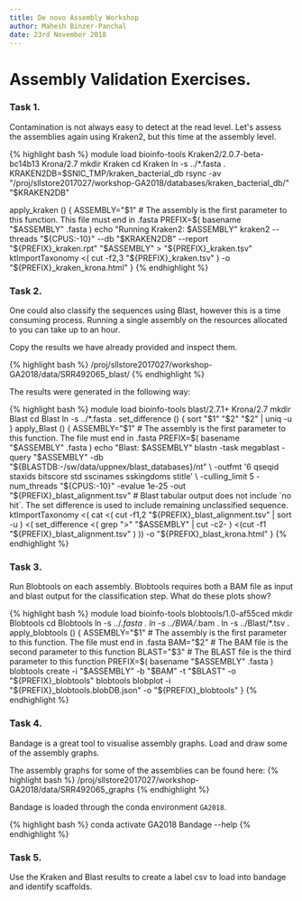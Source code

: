 ```yaml
---
title: De novo Assembly Workshop
author: Mahesh Binzer-Panchal
date: 23rd November 2018
---
```

# Assembly Validation Exercises.

### Task 1.

Contamination is not always easy to detect at the read level. Let's assess the assemblies again using Kraken2, but this time
at the assembly level.

{% highlight bash %}
module load bioinfo-tools Kraken2/2.0.7-beta-bc14b13 Krona/2.7
mkdir Kraken
cd Kraken
ln -s ../*.fasta .
KRAKEN2DB=$SNIC_TMP/kraken_bacterial_db
rsync -av "/proj/sllstore2017027/workshop-GA2018/databases/kraken_bacterial_db/" "$KRAKEN2DB"

apply_kraken () {
   ASSEMBLY="$1" # The assembly is the first parameter to this function. This file must end in .fasta
   PREFIX=$( basename "$ASSEMBLY" .fasta )
   echo "Running Kraken2: $ASSEMBLY"
   kraken2 --threads "${CPUS:-10}" --db "$KRAKEN2DB" --report "${PREFIX}_kraken.rpt" "$ASSEMBLY" > "${PREFIX}_kraken.tsv"
   ktImportTaxonomy <( cut -f2,3 "${PREFIX}_kraken.tsv" ) -o "${PREFIX}_kraken_krona.html"
}
{% endhighlight %}

### Task 2.

One could also classify the sequences using Blast, however this is a time consuming process.
Running a single assembly on the resources allocated to you can take up to an hour.

Copy the results we have already provided and inspect them.

{% highlight bash %}
/proj/sllstore2017027/workshop-GA2018/data/SRR492065_blast/
{% endhighlight %}

The results were generated in the following way:

{% highlight bash %}
module load bioinfo-tools blast/2.7.1+ Krona/2.7
mkdir Blast
cd Blast
ln -s ../*.fasta .
set_difference () {
	sort "$1" "$2" "$2" | uniq -u
}
apply_Blast () {
    ASSEMBLY="$1" # The assembly is the first parameter to this function. The file must end in .fasta
    PREFIX=$( basename "$ASSEMBLY" .fasta )
    echo "Blast: $ASSEMBLY"
    blastn -task megablast -query "$ASSEMBLY" -db "${BLASTDB:-/sw/data/uppnex/blast_databases}/nt" \
        -outfmt '6 qseqid staxids bitscore std sscinames sskingdoms stitle' \
        -culling_limit 5 -num_threads "${CPUS:-10}" -evalue 1e-25 -out "${PREFIX}_blast_alignment.tsv"
    # Blast tabular output does not include `no hit`. The set difference is used to include remaining unclassified sequence.
    ktImportTaxonomy <( cat <( cut -f1,2 "${PREFIX}_blast_alignment.tsv" | sort -u ) <( set_difference <( grep ">" "$ASSEMBLY" | cut -c2- ) <(cut -f1 "${PREFIX}_blast_alignment.tsv" ) )) -o "${PREFIX}_blast_krona.html"
}
{% endhighlight %}

### Task 3.  

Run Blobtools on each assembly. Blobtools requires both a BAM file as input and blast output for the classification step.
What do these plots show?

{% highlight bash %}
module load bioinfo-tools blobtools/1.0-af55ced
mkdir Blobtools
cd Blobtools
ln -s ../*.fasta .
ln -s ../BWA/*.bam .
ln -s ../Blast/*.tsv .
apply_blobtools () {
    ASSEMBLY="$1" # The assembly is the first parameter to this function. The file must end in .fasta
    BAM="$2" # The BAM file is the second parameter to this function
    BLAST="$3" # The BLAST file is the third parameter to this function
    PREFIX=$( basename "$ASSEMBLY" .fasta )
    blobtools create -i "$ASSEMBLY" -b "$BAM" -t "$BLAST" -o "${PREFIX}_blobtools"
    blobtools blobplot -i "${PREFIX}_blobtools.blobDB.json" -o "${PREFIX}_blobtools"
}
{% endhighlight %}

### Task 4.

Bandage is a great tool to visualise assembly graphs. Load and draw some of the assembly graphs.

The assembly graphs for some of the assemblies can be found here:
{% highlight bash %}
/proj/sllstore2017027/workshop-GA2018/data/SRR492065_graphs
{% endhighlight %}

Bandage is loaded through the conda environment `GA2018`.

{% highlight bash %}
conda activate GA2018
Bandage --help
{% endhighlight %}

### Task 5.

Use the Kraken and Blast results to create a label csv to load into bandage and identify scaffolds.
